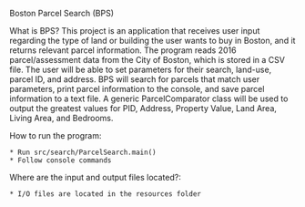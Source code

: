 Boston Parcel Search (BPS)

What is BPS?
This project is an application that receives user input regarding the type of land or building the user wants to buy in 
Boston, and it returns relevant parcel information. The program reads 2016 parcel/assessment data from the City of 
Boston, which is stored in a CSV file. The user will be able to set parameters for their search, land-use, parcel ID, 
and address. BPS will search for parcels that match user parameters, print parcel information to the console, and save 
parcel information to a text file. A generic ParcelComparator class will be used to output the greatest values for PID, 
Address, Property Value, Land Area, Living Area, and Bedrooms.  

How to run the program:

    * Run src/search/ParcelSearch.main()
    * Follow console commands
    
Where are the input and output files located?:

    * I/O files are located in the resources folder